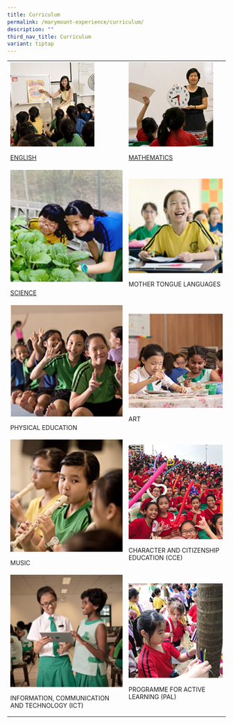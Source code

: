 ```yaml
---
title: Curriculum
permalink: /marymount-experience/curriculum/
description: ""
third_nav_title: Curriculum
variant: tiptap
---
```

<table style="minWidth: 50px">
<colgroup>
<col>
<col>
</colgroup>
<tbody>
<tr>
<td rowspan="1" colspan="1"><a class="isomer-image-wrapper" href="https://marymountconvent.moe.edu.sg/marymount-experience/curriculum/english/"><img style="width: 75%;" height="auto" width="100%" alt="c1" src="/images/c1.jpg"></a>
<p><a href="https://marymountconvent.moe.edu.sg/marymount-experience/curriculum/english/" rel="noopener nofollow" target="_blank">ENGLISH</a>
</p>
</td>
<td rowspan="1" colspan="1"><a class="isomer-image-wrapper" href="https://marymountconvent.moe.edu.sg/marymount-experience/curriculum/mathematics/"><img style="width: 90%;" height="auto" width="100%" alt="c2" src="/images/c2.jpg"></a>
<p><a href="https://marymountconvent.moe.edu.sg/marymount-experience/curriculum/mathematics/" rel="noopener nofollow" target="_blank">MATHEMATICS</a>
</p>
</td>
</tr>
<tr>
<td rowspan="1" colspan="1"><a class="isomer-image-wrapper" href="https://marymountconvent.moe.edu.sg/marymount-experience/curriculum/science/"><img style="width: 100%;" height="auto" width="100%" alt="c3" src="/images/c3.jpg"></a>
<p><a href="https://marymountconvent.moe.edu.sg/marymount-experience/curriculum/science/" rel="noopener nofollow" target="_blank">SCIENCE</a>
</p>
</td>
<td rowspan="1" colspan="1">
<div class="isomer-image-wrapper">
<img style="width: 100%" height="auto" width="100%" alt="c4" src="/images/c4.jpg">
</div>
<p>MOTHER TONGUE LANGUAGES</p>
</td>
</tr>
<tr>
<td rowspan="1" colspan="1">
<div class="isomer-image-wrapper">
<img style="width: 100%" height="auto" width="100%" alt="c5" src="/images/c5.jpg">
</div>
<p>PHYSICAL EDUCATION</p>
</td>
<td rowspan="1" colspan="1">
<div class="isomer-image-wrapper">
<img style="width: 100%" height="auto" width="100%" alt="c6" src="/images/c6.jpg">
</div>
<p>ART</p>
</td>
</tr>
<tr>
<td rowspan="1" colspan="1">
<div class="isomer-image-wrapper">
<img style="width: 100%" height="auto" width="100%" alt="c7" src="/images/c7.jpg">
</div>
<p>MUSIC</p>
</td>
<td rowspan="1" colspan="1">
<div class="isomer-image-wrapper">
<img style="width: 100%" height="auto" width="100%" alt="c8" src="/images/c8.jpg">
</div>
<p>CHARACTER AND CITIZENSHIP EDUCATION (CCE)</p>
</td>
</tr>
<tr>
<td rowspan="1" colspan="1">
<div class="isomer-image-wrapper">
<img style="width: 100%" height="auto" width="100%" alt="c9" src="/images/c9.jpg">
</div>
<p>INFORMATION, COMMUNICATION AND TECHNOLOGY (ICT)</p>
</td>
<td rowspan="1" colspan="1">
<div class="isomer-image-wrapper">
<img style="width: 100%" height="auto" width="100%" alt="c0" src="/images/c0.jpg">
</div>
<p>PROGRAMME FOR ACTIVE LEARNING (PAL)</p>
</td>
</tr>
</tbody>
</table>
<p></p>